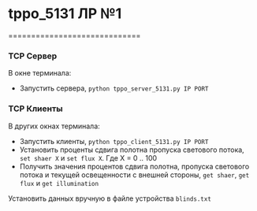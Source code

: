 # tppo_5131 ЛР №1
=============================
### TCP Сервер
В окне терминала:
- Запустить сервера, `python tppo_server_5131.py IP PORT`
### TCP Клиенты
В других окнах терминала:
- Запустить клиенты, `python tppo_client_5131.py IP PORT`
- Установить проценты сдвига полотна пропуска светового потока, `set shaer X` и `set flux X`. Где X = 0 .. 100
- Получить значения процентов сдвига полотна, пропуска светового потока и текущей освещенности с внешней стороны, `get shaer`, `get flux` и `get illumination`

Установить данных вручную в файле устройства `blinds.txt`
